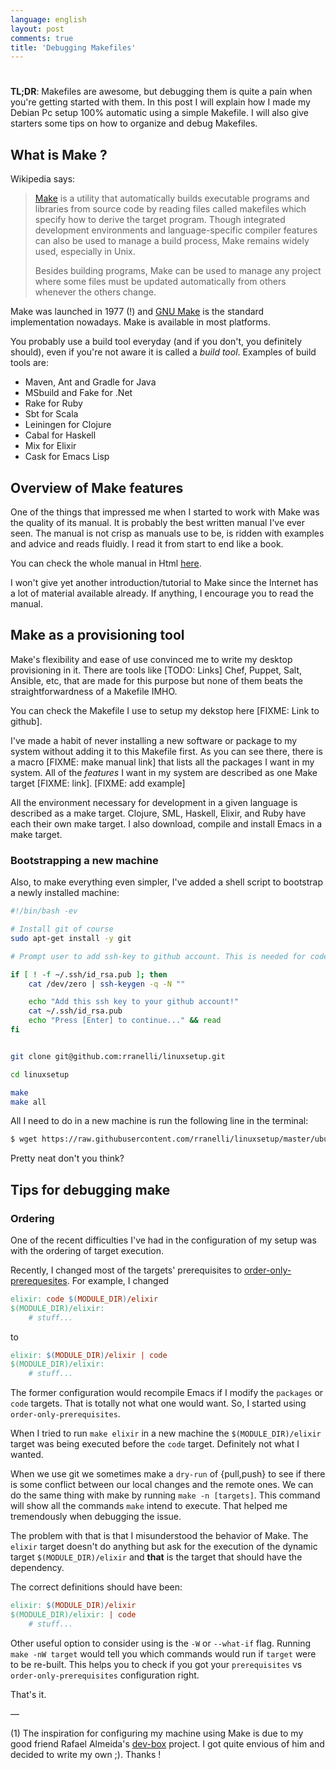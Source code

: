 ```yaml
---
language: english
layout: post
comments: true
title: 'Debugging Makefiles'
---
```


# <p hidden>Debugging Makefiles<p hidden>

**TL;DR**: Makefiles are awesome, but debugging them is quite a pain when you're
getting started with them. In this post I will explain how I made my Debian Pc
setup 100% automatic using a simple Makefile. I will also give starters some
tips on how to organize and debug Makefiles.

<span class="underline"><p hidden>excerpt-separator<p hidden></span>

## What is Make ?

Wikipedia says:

> [Make](http://en.wikipedia.org/wiki/Make_%2528software%2529) is a utility that automatically builds executable programs and libraries
> from source code by reading files called makefiles which specify how to derive
> the target program. Though integrated development environments and
> language-specific compiler features can also be used to manage a build process,
> Make remains widely used, especially in Unix.
>
> Besides building programs, Make can be used to manage any project where some
> files must be updated automatically from others whenever the others change.

Make was launched in 1977 (!) and [GNU Make](http://www.gnu.org/software/make/) is the standard implementation
nowadays. Make is available in most platforms.

You probably use a build tool everyday (and if you don't, you definitely
should), even if you're not aware it is called a *build tool*. Examples of
build tools are:

-   Maven, Ant and Gradle for Java
-   MSbuild and Fake for .Net
-   Rake for Ruby
-   Sbt for Scala
-   Leiningen for Clojure
-   Cabal for Haskell
-   Mix for Elixir
-   Cask for Emacs Lisp

## Overview of Make features

One of the things that impressed me when I started to work with Make was the
quality of its manual. It is probably the best written manual I've ever seen.
The manual is not crisp as manuals use to be, is ridden with examples and
advice and reads fluidly. I read it from start to end like a book.

You can check the whole manual in Html [here](http://www.gnu.org/software/make/manual/make.html).

I won't give yet another introduction/tutorial to Make since the Internet has
a lot of material available already. If anything, I encourage you to read the
manual.

## Make as a provisioning tool

Make's flexibility and ease of use convinced me to write my desktop
provisioning in it. There are tools like [TODO: Links] Chef, Puppet, Salt,
Ansible, etc, that are made for this purpose but none of them beats the
straightforwardness of a Makefile IMHO.

You can check the Makefile I use to setup my dekstop here [FIXME: Link to
github].

I've made a habit of never installing a new software or package to my system
without adding it to this Makefile first. As you can see there, there is a
macro [FIXME: make manual link] that lists all the packages I want in my
system. All of the *features* I want in my system are described as one Make
target [FIXME: link]. [FIXME: add example]

All the environment necessary for development in a given language is
described as a make target. Clojure, SML, Haskell, Elixir, and Ruby have each
their own make target. I also download, compile and install Emacs in a make
target.

### Bootstrapping a new machine

Also, to make everything even simpler, I've added a shell script to
bootstrap a newly installed machine:

```sh
#!/bin/bash -ev

# Install git of course
sudo apt-get install -y git

# Prompt user to add ssh-key to github account. This is needed for code-base cloning

if [ ! -f ~/.ssh/id_rsa.pub ]; then
    cat /dev/zero | ssh-keygen -q -N ""

    echo "Add this ssh key to your github account!"
    cat ~/.ssh/id_rsa.pub
    echo "Press [Enter] to continue..." && read
fi


git clone git@github.com:rranelli/linuxsetup.git

cd linuxsetup

make
make all
```

All I need to do in a new machine is run the following line in the terminal:

```sh
$ wget https://raw.githubusercontent.com/rranelli/linuxsetup/master/ubuntu_install.sh && bash ubuntu_install.sh
```

Pretty neat don't you think?

## Tips for debugging make

### Ordering

One of the recent difficulties I've had in the configuration of my setup was
with the ordering of target execution.

Recently, I changed most of the targets' prerequisites to
[order-only-prerequesites](https://www.gnu.org/software/make/manual/html_node/Prerequisite-Types.html). For example, I changed

```makefile
elixir: code $(MODULE_DIR)/elixir
$(MODULE_DIR)/elixir:
	# stuff...
```

to

```makefile
elixir: $(MODULE_DIR)/elixir | code
$(MODULE_DIR)/elixir:
	# stuff...
```

The former configuration would recompile Emacs if I modify the `packages` or
`code` targets. That is totally not what one would want. So, I started using
`order-only-prerequisites`.

When I tried to run `make elixir` in a new machine the
`$(MODULE_DIR)/elixir` target was being executed <span class="underline">before</span> the `code` target.
Definitely not what I wanted.

When we use git we sometimes make a `dry-run` of {pull,push} to see if there
is some conflict between our local changes and the remote ones. We can do
the same thing with make by running `make -n [targets]`. This command will
show all the commands `make` intend to execute. That helped me tremendously
when debugging the issue.

The problem with that is that I misunderstood the behavior of Make. The
`elixir` target doesn't do anything but ask for the execution of the dynamic
target `$(MODULE_DIR)/elixir` and **that** is the target that should have the
dependency.

The correct definitions should have been:

```makefile
elixir: $(MODULE_DIR)/elixir
$(MODULE_DIR)/elixir: | code
	# stuff...
```

Other useful option to consider using is the `-W` or `--what-if` flag.
Running `make -nW target` would tell you which commands would run if
`target` were to be re-built. This helps you to check if you got your
`prerequisites` vs `order-only-prerequisites` configuration right.

That's it.

&#x2014;

(1) The inspiration for configuring my machine using Make is due to my good
friend Rafael Almeida's [dev-box](https://github.com/stupied4ever/dev-box) project. I got quite envious of him and
decided to write my own ;). Thanks !
